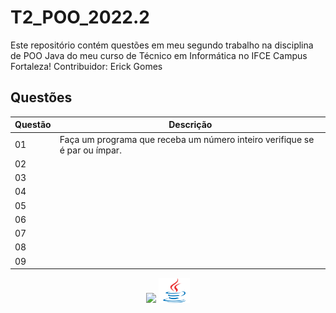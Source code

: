 # T2_POO_2022.2

Este repositório contém questões em meu segundo trabalho na disciplina de POO Java do meu curso de Técnico em Informática no IFCE Campus Fortaleza!
Contribuidor: Erick Gomes 

## Questões

| Questão | Descrição |
|---|---|
|01| Faça um programa que receba um número inteiro verifique se é par ou ímpar. |
|02|  |  
|03|  |
|04|  |
|05|  |
|06|  |
|07|  |
|08|  |
|09|  |
<div align="center">
  <img src="https://img.shields.io/badge/Java-ED8B00?style=for-the-badge&logo=java&logoColor=white" /> 
  <img height="40" width="50" src="https://raw.githubusercontent.com/devicons/devicon/master/icons/java/java-original.svg">
</div>
